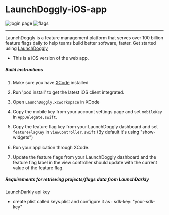 # LaunchDoggly-iOS-app

![login page](https://github.com/BrianJayChung/LaunchDoggly-iOS-app/blob/master/Appscreenshots/login-screen.png)
  ![flags](https://github.com/BrianJayChung/LaunchDoggly-iOS-app/blob/master/Appscreenshots/flags-screen.png)

---
LaunchDoggly is a feature management platform that serves over 100 billion feature flags daily to help teams build better software, faster. Get started using [LaunchDoggly](https://docs.LaunchDoggly.com/docs/getting-started)

- This is a iOS version of the web app.

##### Build instructions
 #####
1. Make sure you have [XCode](https://itunes.apple.com/us/app/xcode/id497799835?ls=1&mt=12) installed
2. Run 'pod install' to get the latest iOS client integrated.
3. Open `LaunchDoggly.xcworkspace` in XCode
4. Copy the mobile key from your account settings page and set `mobileKey` in `AppDelegate.swift`.
5. Copy the feature flag key from your LaunchDoggly dashboard and set `featureFlagKey` in `ViewController.swift` (By default it's using "show-widgets")

6. Run your application through XCode.
7. Update the feature flags from your LaunchDoggly dashboard and the feature flag label in the view controller should update with the current value of the feature flag.

##### Requirements for retrieving projects/flags data from LaunchDarkly
 #####
LaunchDarkly api key

- create plist called keys.plist and configure it as
: sdk-key: "your-sdk-key"
